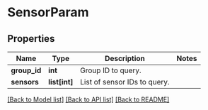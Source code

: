 # SensorParam

## Properties
Name | Type | Description | Notes
------------ | ------------- | ------------- | -------------
**group_id** | **int** | Group ID to query. | 
**sensors** | **list[int]** | List of sensor IDs to query. | 

[[Back to Model list]](../README.md#documentation-for-models) [[Back to API list]](../README.md#documentation-for-api-endpoints) [[Back to README]](../README.md)


